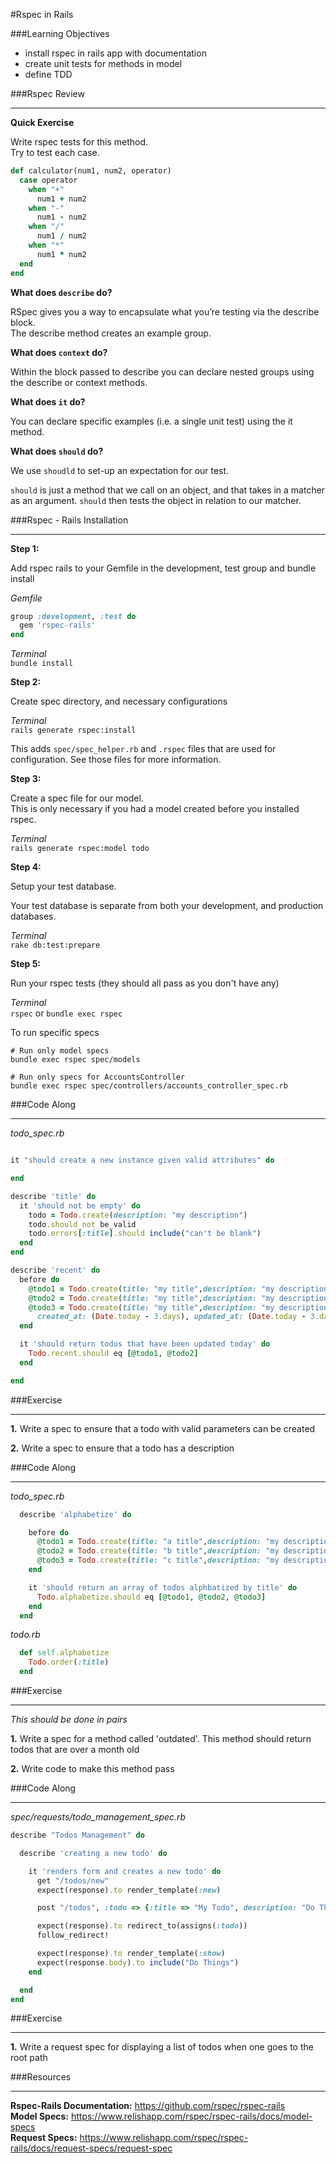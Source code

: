 #Rspec in Rails

###Learning Objectives
- install rspec in rails app with documentation
- create unit tests for methods in model
- define TDD

###Rspec Review
__________________

**Quick Exercise**  

Write rspec tests for this method.  
Try to test each case.  

```ruby
def calculator(num1, num2, operator)
  case operator
    when "+"
      num1 + num2
    when "-"
      num1 - num2
    when "/"
      num1 / num2
    when "*"
      num1 * num2
  end
end
```

**What does `describe` do?**  

RSpec gives you a way to encapsulate what you’re testing via the describe block.  
The describe method creates an example group.  

**What does `context` do?**  

Within the block passed to describe you can declare nested groups using 
the describe or context methods.  

**What does `it` do?**  

You can declare specific examples (i.e. a single unit test) using the it method.  

**What does `should` do?**  

We use `shoudld` to set-up an expectation for our test.  

`should` is just a method that we call on an object, and that takes in a matcher as an argument.  `should` then tests the object in relation to our matcher.  

###Rspec - Rails Installation
_____________________________

**Step 1:**  

Add rspec rails to your Gemfile in the development, test group and bundle install  


*Gemfile*  
```ruby
group :development, :test do
  gem 'rspec-rails'
end
```

*Terminal*  
`bundle install`  

**Step 2:**  

Create spec directory, and necessary configurations  

*Terminal*  
`rails generate rspec:install`  

This adds `spec/spec_helper.rb` and `.rspec` files that are used for configuration. See those files for more information.  

**Step 3:**  

Create a spec file for our model.  
This is only necessary if you had a model created before you installed rspec.  

*Terminal*  
`rails generate rspec:model todo`  

**Step 4:**  

Setup your test database.  

Your test database is separate from both your development, and production databases.  

*Terminal*  
`rake db:test:prepare`  

**Step 5:**  

Run your rspec tests (they should all pass as you don't have any)  

*Terminal*  
`rspec` or `bundle exec rspec`

To run specific specs

```
# Run only model specs
bundle exec rspec spec/models

# Run only specs for AccountsController
bundle exec rspec spec/controllers/accounts_controller_spec.rb
```

###Code Along 
______________

*todo_spec.rb*
```ruby

it "should create a new instance given valid attributes" do

end

describe 'title' do
  it 'should not be empty' do
    todo = Todo.create(description: "my description")
    todo.should_not be_valid
    todo.errors[:title].should include("can't be blank")
  end
end

describe 'recent' do
  before do
    @todo1 = Todo.create(title: "my title",description: "my description")
    @todo2 = Todo.create(title: "my title",description: "my description")
    @todo3 = Todo.create(title: "my title",description: "my description", 
      created_at: (Date.today - 3.days), updated_at: (Date.today - 3.days))
  end

  it 'should return todos that have been updated today' do
    Todo.recent.should eq [@todo1, @todo2]
  end

end

```

###Exercise
__________________

**1.** Write a spec to ensure that a todo with valid parameters can be created

**2.** Write a spec to ensure that a todo has a description

###Code Along
________________

*todo_spec.rb*  
```ruby
  describe 'alphabetize' do

    before do
      @todo1 = Todo.create(title: "a title",description: "my description")
      @todo2 = Todo.create(title: "b title",description: "my description")
      @todo3 = Todo.create(title: "c title",description: "my description")
    end

    it 'should return an array of todos alphbatized by title' do
      Todo.alphabetize.should eq [@todo1, @todo2, @todo3]
    end
  end
```

*todo.rb*  
```ruby
  def self.alphabetize
    Todo.order(:title)
  end
```

###Exercise
_________________

*This should be done in pairs*  

**1.** Write a spec for a method called 'outdated'. This method should return todos that are over a month old  

**2.** Write code to make this method pass  

###Code Along
_______________

*spec/requests/todo_management_spec.rb*

```ruby
describe "Todos Management" do 

  describe 'creating a new todo' do

    it 'renders form and creates a new todo' do
      get "/todos/new"
      expect(response).to render_template(:new)

      post "/todos", :todo => {:title => "My Todo", description: "Do Things"}

      expect(response).to redirect_to(assigns(:todo))
      follow_redirect!

      expect(response).to render_template(:show)
      expect(response.body).to include("Do Things")
    end

  end
end
```

###Exercise
______________

**1.** Write a request spec for displaying a list of todos when one goes to the root path  

###Resources
__________________

**Rspec-Rails Documentation:** https://github.com/rspec/rspec-rails  
**Model Specs:** https://www.relishapp.com/rspec/rspec-rails/docs/model-specs  
**Request Specs:** https://www.relishapp.com/rspec/rspec-rails/docs/request-specs/request-spec  
